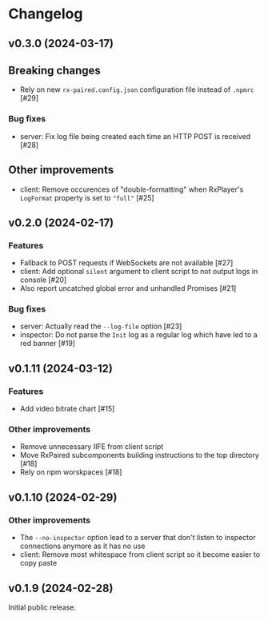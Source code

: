 # Changelog

## v0.3.0 (2024-03-17)

## Breaking changes

- Rely on new `rx-paired.config.json` configuration file instead of `.npmrc` [#29]

### Bug fixes

- server: Fix log file being created each time an HTTP POST is received [#28]

## Other improvements

- client: Remove occurences of "double-formatting" when RxPlayer's `LogFormat` property is set to `"full"` [#25]

## v0.2.0 (2024-02-17)

### Features

- Fallback to POST requests if WebSockets are not available [#27]
- client: Add optional `silent` argument to client script to not output logs in console [#20]
- Also report uncatched global error and unhandled Promises [#21]

### Bug fixes

- server: Actually read the `--log-file` option [#23]
- inspector: Do not parse the `Init` log as a regular log which have led to a red banner [#19]

## v0.1.11 (2024-03-12)

### Features

- Add video bitrate chart [#15]

### Other improvements

- Remove unnecessary IIFE from client script
- Move RxPaired subcomponents building instructions to the top directory [#18]
- Rely on npm worskpaces [#18]

## v0.1.10 (2024-02-29)

### Other improvements

- The `--no-inspector` option lead to a server that don't listen to inspector connections anymore as it has no use
- client: Remove most whitespace from client script so it become easier to copy paste

## v0.1.9 (2024-02-28)

Initial public release.
